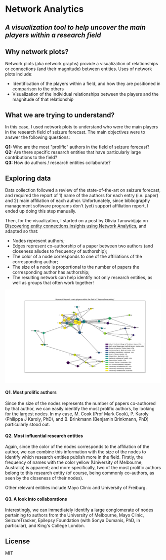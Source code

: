 # Network Analytics

## _A visualization tool to help uncover the main players within a research field_

## Why network plots?

Network plots (aka network graphs) provide a visualization of relationships or connections (and their magnitude) between entities. Uses of network plots include:

- Identification of the players within a field, and how they are positioned in comparison to the others
- Visualization of the individual relationships between the players and the magnitude of that relationship

## What we are trying to understand?

In this case, I used network plots to understand who were the main players in the research field of seizure forecast. The main objectives were to answer the following questions:

**Q1:** Who are the most "prolific" authors in the field of seizure forecast?  
**Q2:** Are there specific research entities that have particularly large contributions to the field?  
**Q3:** How do authors / research entities collaborate?

## Exploring data

Data collection followed a review of the state-of-the-art on seizure forecast, and required the report of 1) name of the authors for each entry (i.e. paper) and 2) main affiliation of each author. Unfortunately, since bibliography management software programs don't (yet) support affiliation report, I ended up doing this step manually.

Then, for the visualization, I started on a post by Olivia Tanuwidjaja on [Discovering entity connections insights using Network Analytics][credit], and adapted so that:

- Nodes represent authors;
- Edges represent co-authorship of a paper between two authors (and closeness alludes to frequency of authorship);
- The color of a node corresponds to one of the affiliations of the corresponding author;
- The size of a node is proportional to the number of papers the corresponding author has authorship;
- The resulting network can help identify not only research entities, as well as groups that often work together!

![Research Network - Seizure Forecasting](research_network.png)

#### Q1. Most prolific authors

Since the size of the nodes represents the number of papers co-authored by that author, we can easily identify the most prolific authors, by looking for the largest nodes. In my case, M. Cook (Prof Mark Cook), P. Karoly (Philippa J Karoly, PhD), and B. Brinkmann (Benjamin Brinkmann, PhD) particularly stood out.

#### Q2. Most influential research entities

Again, since the color of the nodes corresponds to the affiliation of the author, we can combine this information with the size of the nodes to identify which research entities publish more in the field. Firstly, the frequency of names with the color yellow (University of Melbourne, Australia) is apparent; and more specifically, two of the most prolific authors belong to this research entity (of course, being commonly co-authors, as seen by the closeness of their nodes).

Other relevant entities include Mayo Clinic and University of Freiburg.

#### Q3. A look into collaborations

Interestingly, we can immediately identify a large conglomerate of nodes pertaining to authors from the University of Melbourne, Mayo Clinic, SeizureTracker, Epilepsy Foundation (with Sonya Dumanis, PhD, in particular), and King's College London.

## License

MIT

[credit]: https://towardsdatascience.com/discovering-entity-connections-insights-using-network-analytics-part-2-d445751413b3
